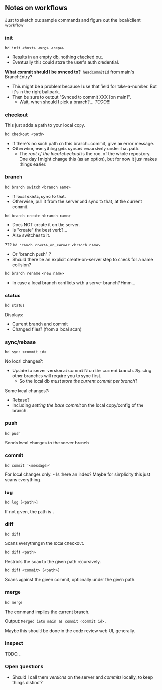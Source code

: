 ## Notes on workflows

Just to sketch out sample commands and figure out the local/client workflow


### init

`hd init <host> <org> <repo>`

- Results in an empty db, nothing checked out.
- Eventually this could store the user's auth credential.

**What commit should I be synced to?**: `headCommitId` from main's BranchEntry?
- This might be a problem because I use that field for take-a-number. But it's in the right ballpark.
- Then be sure to output "Synced to commit XXX [on main]".
    - Wait, when should I pick a branch?... *TODO*!!!


### checkout

This just adds a path to your local copy.

`hd checkout <path>`

- If there's no such path on this branch+commit, give an error message.
- Otherwise, everything gets synced recursively under that path.
    - The _root of the local checkout_ is the root of the whole repository. One day I might change this (as an option), but for now it just makes things easier.


### branch

`hd branch switch <branch name>`
- If local exists, sync to that.
- Otherwise, pull it from the server and sync to that, at the current commit.

`hd branch create <branch name>`
- Does NOT create it on the server.
- Is "create" the best verb?...
- Also switches to it.

??? `hd branch create_on_server <branch name>`
- Or "branch push" ?
- Should there be an explicit create-on-server step to check for a name collision?

`hd branch rename <new name>`
- In case a local branch conflicts with a server branch? Hmm...


### status

`hd status`

Displays:
- Current branch and commit
- Changed files? (from a local scan)


### sync/rebase

`hd sync <commit id>`

No local changes?:
- Update to server version at commit N on the current branch. Syncing other branches will require you to sync first.
    - So the local db _must store the current commit per branch_?

Some local changes?:
- Rebase?
- Including _setting the base commit_ on the local copy/config of the branch.


### push

`hd push`

Sends local changes to the server branch.


### commit

`hd commit '<message>'`

For local changes only.
    - Is there an index? Maybe for simplicity this just scans everything.


### log

`hd log [<path>]`

If not given, the path is `.`


### diff

`hd diff`

Scans everything in the local checkout.

`hd diff <path>`

Restricts the scan to the given path recursively.

`hd diff <commit> [<path>]`

Scans against the given commit, optionally under the given path.


### merge

`hd merge`

The command implies the current branch.

Output: `Merged into main as commit <commit id>.`

Maybe this should be done in the code review web UI, generally.


### inspect

TODO...


### Open questions

- Should I call them _versions_ on the server and _commits_ locally, to keep things distinct?

